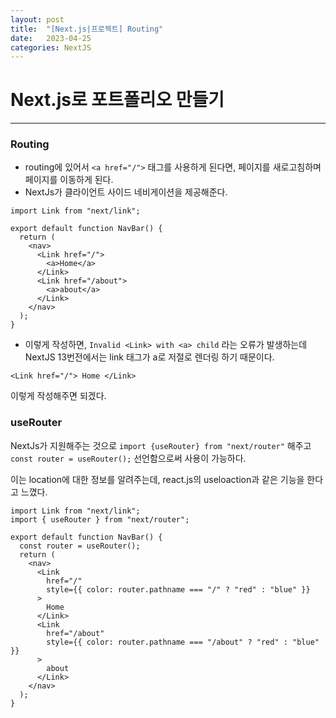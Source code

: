 ```yaml
---
layout: post
title:  "[Next.js|프로젝트] Routing"
date:   2023-04-25
categories: NextJS
---
```


# Next.js로 포트폴리오 만들기

--- 

### Routing

* routing에 있어서 `<a href="/">` 태그를 사용하게 된다면, 페이지를 새로고침하며 페이지를 이동하게 된다. 
* NextJs가 클라이언트 사이드 네비게이션을 제공해준다.

```
import Link from "next/link";

export default function NavBar() {
  return (
    <nav>
      <Link href="/">
        <a>Home</a>
      </Link>
      <Link href="/about">
        <a>about</a>
      </Link>
    </nav>
  );
}
```

* 이렇게 작성하면, `Invalid <Link> with <a> child` 라는 오류가 발생하는데 NextJS 13번전에서는 link 태그가 a로 저절로 렌더링 하기 때문이다.

```
<Link href="/"> Home </Link>
```

이렇게 작성해주면 되겠다.

### useRouter

NextJs가 지원해주는 것으로
`import {useRouter} from "next/router"`
해주고 `const router = useRouter();` 선언함으로써 사용이 가능하다.

이는 location에 대한 정보를 알려주는데, react.js의 useloaction과 같은 기능을 한다고 느꼈다.

```
import Link from "next/link";
import { useRouter } from "next/router";

export default function NavBar() {
  const router = useRouter();
  return (
    <nav>
      <Link
        href="/"
        style={{ color: router.pathname === "/" ? "red" : "blue" }}
      >
        Home
      </Link>
      <Link
        href="/about"
        style={{ color: router.pathname === "/about" ? "red" : "blue" }}
      >
        about
      </Link>
    </nav>
  );
}
```
